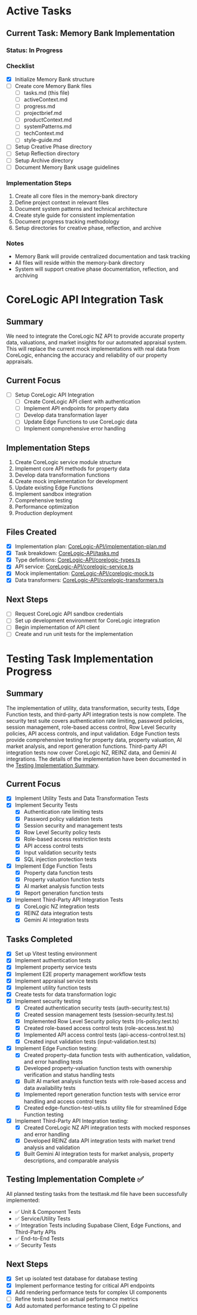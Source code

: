 # Active Tasks

## Current Task: Memory Bank Implementation

### Status: In Progress

### Checklist
- [x] Initialize Memory Bank structure
- [ ] Create core Memory Bank files
  - [ ] tasks.md (this file)
  - [ ] activeContext.md
  - [ ] progress.md
  - [ ] projectbrief.md
  - [ ] productContext.md
  - [ ] systemPatterns.md
  - [ ] techContext.md
  - [ ] style-guide.md
- [ ] Setup Creative Phase directory
- [ ] Setup Reflection directory
- [ ] Setup Archive directory
- [ ] Document Memory Bank usage guidelines

### Implementation Steps
1. Create all core files in the memory-bank directory
2. Define project context in relevant files
3. Document system patterns and technical architecture
4. Create style guide for consistent implementation
5. Document progress tracking methodology
6. Setup directories for creative phase, reflection, and archive

### Notes
- Memory Bank will provide centralized documentation and task tracking
- All files will reside within the memory-bank directory
- System will support creative phase documentation, reflection, and archiving

# CoreLogic API Integration Task

## Summary
We need to integrate the CoreLogic NZ API to provide accurate property data, valuations, and market insights for our automated appraisal system. This will replace the current mock implementations with real data from CoreLogic, enhancing the accuracy and reliability of our property appraisals.

## Current Focus
- [ ] Setup CoreLogic API Integration
  - [ ] Create CoreLogic API client with authentication
  - [ ] Implement API endpoints for property data
  - [ ] Develop data transformation layer
  - [ ] Update Edge Functions to use CoreLogic data
  - [ ] Implement comprehensive error handling

## Implementation Steps
1. Create CoreLogic service module structure
2. Implement core API methods for property data
3. Develop data transformation functions
4. Create mock implementation for development
5. Update existing Edge Functions
6. Implement sandbox integration
7. Comprehensive testing
8. Performance optimization
9. Production deployment

## Files Created
- [x] Implementation plan: [CoreLogic-API/implementation-plan.md](./CoreLogic-API/implementation-plan.md)
- [x] Task breakdown: [CoreLogic-API/tasks.md](./CoreLogic-API/tasks.md)
- [x] Type definitions: [CoreLogic-API/corelogic-types.ts](./CoreLogic-API/corelogic-types.ts)
- [x] API service: [CoreLogic-API/corelogic-service.ts](./CoreLogic-API/corelogic-service.ts)
- [x] Mock implementation: [CoreLogic-API/corelogic-mock.ts](./CoreLogic-API/corelogic-mock.ts)
- [x] Data transformers: [CoreLogic-API/corelogic-transformers.ts](./CoreLogic-API/corelogic-transformers.ts)

## Next Steps
- [ ] Request CoreLogic API sandbox credentials
- [ ] Set up development environment for CoreLogic integration
- [ ] Begin implementation of API client
- [ ] Create and run unit tests for the implementation

# Testing Task Implementation Progress

## Summary
The implementation of utility, data transformation, security tests, Edge Function tests, and third-party API integration tests is now complete. The security test suite covers authentication rate limiting, password policies, session management, role-based access control, Row Level Security policies, API access controls, and input validation. Edge Function tests provide comprehensive testing for property data, property valuation, AI market analysis, and report generation functions. Third-party API integration tests now cover CoreLogic NZ, REINZ data, and Gemini AI integrations. The details of the implementation have been documented in the [Testing Implementation Summary](./Testing/implementation-summary.md).

## Current Focus
- [x] Implement Utility Tests and Data Transformation Tests
- [x] Implement Security Tests
  - [x] Authentication rate limiting tests
  - [x] Password policy validation tests
  - [x] Session security and management tests
  - [x] Row Level Security policy tests
  - [x] Role-based access restriction tests
  - [x] API access control tests
  - [x] Input validation security tests
  - [x] SQL injection protection tests
- [x] Implement Edge Function Tests
  - [x] Property data function tests
  - [x] Property valuation function tests
  - [x] AI market analysis function tests
  - [x] Report generation function tests
- [x] Implement Third-Party API Integration Tests
  - [x] CoreLogic NZ integration tests
  - [x] REINZ data integration tests
  - [x] Gemini AI integration tests

## Tasks Completed
- [x] Set up Vitest testing environment
- [x] Implement authentication tests
- [x] Implement property service tests
- [x] Implement E2E property management workflow tests
- [x] Implement appraisal service tests
- [x] Implement utility function tests
- [x] Create tests for data transformation logic
- [x] Implement security testing
  - [x] Created authentication security tests (auth-security.test.ts)
  - [x] Created session management tests (session-security.test.ts)
  - [x] Implemented Row Level Security policy tests (rls-policy.test.ts)
  - [x] Created role-based access control tests (role-access.test.ts)
  - [x] Implemented API access control tests (api-access-control.test.ts)
  - [x] Created input validation tests (input-validation.test.ts)
- [x] Implement Edge Function testing:
  - [x] Created property-data function tests with authentication, validation, and error handling tests
  - [x] Developed property-valuation function tests with ownership verification and status handling tests
  - [x] Built AI market analysis function tests with role-based access and data availability tests
  - [x] Implemented report generation function tests with service error handling and access control tests
  - [x] Created edge-function-test-utils.ts utility file for streamlined Edge Function testing
- [x] Implement Third-Party API Integration testing:
  - [x] Created CoreLogic NZ API integration tests with mocked responses and error handling
  - [x] Developed REINZ data API integration tests with market trend analysis and validation
  - [x] Built Gemini AI integration tests for market analysis, property descriptions, and comparable analysis

## Testing Implementation Complete ✅

All planned testing tasks from the testtask.md file have been successfully implemented:

- ✅ Unit & Component Tests
- ✅ Service/Utility Tests
- ✅ Integration Tests including Supabase Client, Edge Functions, and Third-Party APIs
- ✅ End-to-End Tests
- ✅ Security Tests

## Next Steps
- [x] Set up isolated test database for database testing
- [x] Implement performance testing for critical API endpoints
- [x] Add rendering performance tests for complex UI components
- [ ] Refine tests based on actual performance metrics
- [x] Add automated performance testing to CI pipeline 